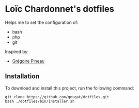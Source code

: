 # Loïc Chardonnet's dotfiles

Helps me to set the configuration of:

* bash
* php
* git

Inspired by:

* [Grégoire Pineau](https://github.com/lyrixx/dotfiles)

## Installation

To download and install this project, run the following command:

    git clone https://github.com/gnugat/dotfiles.git
    bash ./dotfiles/bin/installer.sh

